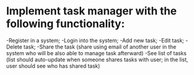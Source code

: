 # Implement task manager with the following functionality:

-Register in a system;
-Login into the system;
-Add new task;
-Edit task;
-Delete task;
-Share the task (share using email of another user in the system who will be also able to manage task afterward)
-See list of tasks (list should auto-update when someone shares tasks with user; in the list, user should see who has shared task)

